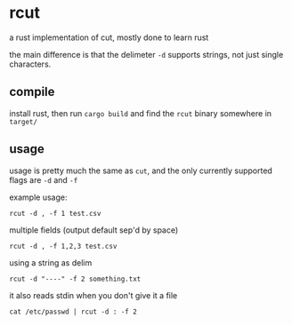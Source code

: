 # rcut

a rust implementation of cut, mostly done to learn rust

the main difference is that the delimeter `-d` supports strings, not just single characters. 

## compile

install rust, then run `cargo build` and find the `rcut` binary somewhere in `target/`

## usage

usage is pretty much the same as `cut`, and the only currently supported flags are `-d` and `-f`

example usage:

`rcut -d , -f 1 test.csv`

multiple fields (output default sep'd by space)

`rcut -d , -f 1,2,3 test.csv`

using a string as delim

`rcut -d "----" -f 2 something.txt`

it also reads stdin when you don't give it a file

`cat /etc/passwd | rcut -d : -f 2`